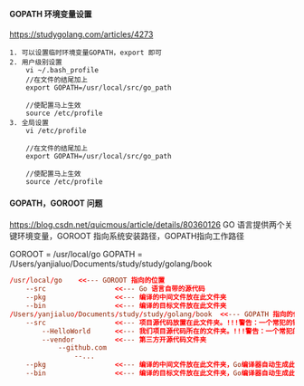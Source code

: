 #### GOPATH 环境变量设置
https://studygolang.com/articles/4273
```
1. 可以设置临时环境变量GOPATH，export 即可
2. 用户级别设置
	vi ~/.bash_profile
	//在文件的结尾加上
	export GOPATH=/usr/local/src/go_path

	//使配置马上生效
	source /etc/profile
3. 全局设置
	vi /etc/profile

	//在文件的结尾加上
	export GOPATH=/usr/local/src/go_path

	//使配置马上生效
	source /etc/profile

```

#### GOPATH，GOROOT 问题
https://blog.csdn.net/quicmous/article/details/80360126
GO 语言提供两个关键环境变量，GOROOT 指向系统安装路径，GOPATH指向工作路径

GOROOT = /usr/local/go
GOPATH = /Users/yanjialuo/Documents/study/study/golang/book

````conf
/usr/local/go    <<--- GOROOT 指向的位置
    --src                 <<--- Go 语言自带的源代码
    --pkg                 <<--- 编译的中间文件放在此文件夹
    --bin                 <<--- 编译的目标文件放在此文件夹
/Users/yanjialuo/Documents/study/study/golang/book  <<--- GOPATH 指向的位置
    --src                 <<--- 项目源代码放置在此文件夹。!!!警告：一个常犯的错误是把 GOPATH 指向此处!!!
        --HelloWorld      <<--- 我们项目源代码所在的文件夹。!!!警告：一个常犯的错误是把 GOPATH 指向此处!!!
        --vendor          <<--- 第三方开源代码文件夹
            --github.com
                --...
    --pkg                 <<--- 编译的中间文件放在此文件夹，Go编译器自动生成此文件夹
    --bin                 <<--- 编译的目标文件放在此文件夹，Go编译器自动生成此文件夹
````